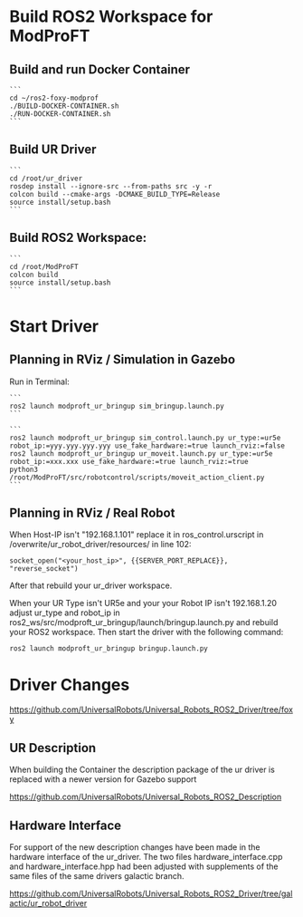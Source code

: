 # Build ROS2 Workspace for ModProFT

## Build and run Docker Container

    ```
    cd ~/ros2-foxy-modprof
    ./BUILD-DOCKER-CONTAINER.sh
    ./RUN-DOCKER-CONTAINER.sh
    ```

## Build UR Driver

    ```
    cd /root/ur_driver
    rosdep install --ignore-src --from-paths src -y -r
    colcon build --cmake-args -DCMAKE_BUILD_TYPE=Release
    source install/setup.bash
    ```

## Build ROS2 Workspace:

    ```
    cd /root/ModProFT
    colcon build
    source install/setup.bash
    ```

# Start Driver

## Planning in RViz / Simulation in Gazebo

   Run in Terminal:

    ```
    ros2 launch modproft_ur_bringup sim_bringup.launch.py
    ```

    ```
    ros2 launch modproft_ur_bringup sim_control.launch.py ur_type:=ur5e robot_ip:=yyy.yyy.yyy.yyy use_fake_hardware:=true launch_rviz:=false
    ros2 launch modproft_ur_bringup ur_moveit.launch.py ur_type:=ur5e robot_ip:=xxx.xxx use_fake_hardware:=true launch_rviz:=true
    python3 /root/ModProFT/src/robotcontrol/scripts/moveit_action_client.py
    ```

## Planning in RViz / Real Robot

   When Host-IP isn't "192.168.1.101" replace it in ros_control.urscript in /overwrite/ur_robot_driver/resources/ in line 102:

   ```
   socket_open("<your_host_ip>", {{SERVER_PORT_REPLACE}}, "reverse_socket")
   ```

   After that rebuild your ur_driver workspace.

   When your UR Type isn't UR5e and your your Robot IP isn't 192.168.1.20 adjust ur_type and robot_ip in ros2_ws/src/modproft_ur_bringup/launch/bringup.launch.py and rebuild your ROS2 workspace. Then start the driver with the following command:

   ```
   ros2 launch modproft_ur_bringup bringup.launch.py
   ```

# Driver Changes

https://github.com/UniversalRobots/Universal_Robots_ROS2_Driver/tree/foxy

## UR Description

   When building the Container the description package of the ur driver is replaced with a newer version for Gazebo support

   https://github.com/UniversalRobots/Universal_Robots_ROS2_Description

## Hardware Interface

   For support of the new description changes have been made in the hardware interface of the ur_driver. The two files hardware_interface.cpp and hardware_interface.hpp had been adjusted with supplements of the same files of the same drivers galactic branch.

   https://github.com/UniversalRobots/Universal_Robots_ROS2_Driver/tree/galactic/ur_robot_driver
